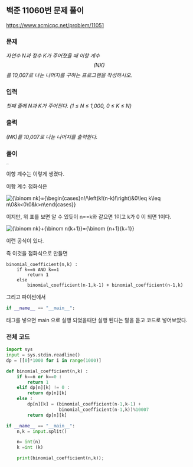 ## 백준 11060번 문제 풀이

https://www.acmicpc.net/problem/11051

### 문제

*자연수 N과 정수 K가 주어졌을 때 이항 계수 $$(NK)$$를 10,007로 나눈 나머지를 구하는 프로그램을 작성하시오.*

### 입력

*첫째 줄에 N과 K가 주어진다. (1 ≤ N ≤ 1,000, 0 ≤ K ≤ N)*



### 출력

 *(NK)를 10,007로 나눈 나머지를 출력한다.*





### 풀이

<img src="https://upload.wikimedia.org/wikipedia/commons/thumb/f/f6/Pascal%27s_triangle_5.svg/1280px-Pascal%27s_triangle_5.svg.png" alt="그림" style="zoom:15%;" />



이항 계수는 이렇게 생겼다.

이항 계수 점화식은

![{\binom  nk}={\begin{cases}n!/\left(k!(n-k)!\right)&0\leq k\leq n\\0&k<0\\0&k>n\end{cases}}](https://wikimedia.org/api/rest_v1/media/math/render/svg/af575850eec19a2efa2ac71d38c3a4c7af88bf5d)

이지만, 위 표를 보면 알 수 있듯이 n==k와 같으면 1이고 k가 0 이 되면 1이다.

![{\binom  nk}+{\binom  n{k+1}}={\binom  {n+1}{k+1}}](https://wikimedia.org/api/rest_v1/media/math/render/svg/3027846f5d02235fd0759030edbeae293b76d2e7)

이런 공식이 있다.

즉 이것을 점화식으로 만들면

```sudo
binomial_coefficient(n,k) :
	if k==n AND k==1 
		return 1
	else
		binomial_coefficient(n-1,k-1) + binomial_coefficient(n-1,k)
```



그리고 파이썬에서

``` python
if __name__ == "__main__":
```

태그를 넣으면 main 으로 실행 되었을때만 실행 된다는 말을 듣고 코드로 넣어보았다.



### 전체 코드

```python
import sys
input = sys.stdin.readline()
dp = [[0]*1000 for i in range(1000)]

def binomial_coefficient(n,k) :
    if k==n or k==0 :
        return 1
    elif dp[n][k] != 0 :
        return dp[n][k]
    else :
        dp[n][k] = (binomial_coefficient(n-1,k-1) + 
                    binomial_coefficient(n-1,k))%10007
        return dp[n][k]

if __name__ == "__main__":
    n,k = input.split()

    n= int(n)
    k =int (k)

    print(binomial_coefficient(n,k));
```

